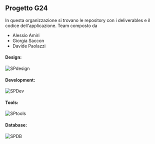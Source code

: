 ## Progetto G24 

In questa organizzazione si trovano le repository con i deliverables e il codice dell'applicazione.
Team composto da
- Alessio Amiri
- Giorgia Saccon
- Davide Paolazzi

#### Design:
![SPdesign](https://skillicons.dev/icons?i=figma)
#### Development:
![SPDev](https://skillicons.dev/icons?i=nextjs,nodejs)
#### Tools:
![SPtools](https://skillicons.dev/icons?i=vscode,git,github,draw)
#### Database:
![SPDB](https://skillicons.dev/icons?i=mongodb)
